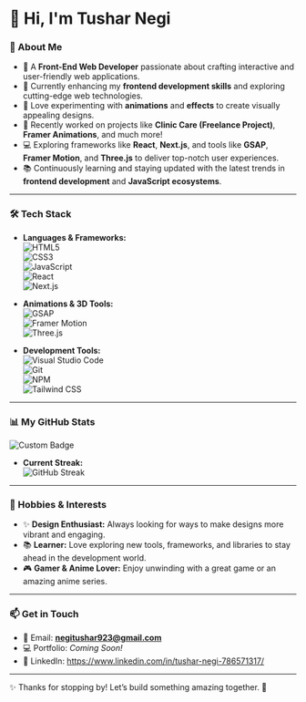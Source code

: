# 👋 Hi, I'm Tushar Negi  

### 🚀 About Me  
- 🌟 A **Front-End Web Developer** passionate about crafting interactive and user-friendly web applications.  
- 🔭 Currently enhancing my **frontend development skills** and exploring cutting-edge web technologies.  
- 🎨 Love experimenting with **animations** and **effects** to create visually appealing designs.  
- 💼 Recently worked on projects like **Clinic Care (Freelance Project)**, **Framer Animations**, and much more!  
- 💻 Exploring frameworks like **React**, **Next.js**, and tools like **GSAP**, **Framer Motion**, and **Three.js** to deliver top-notch user experiences.  
- 📚 Continuously learning and staying updated with the latest trends in **frontend development** and **JavaScript ecosystems**.  



---

### 🛠️ Tech Stack  
- **Languages & Frameworks:**  
  ![HTML5](https://img.shields.io/badge/HTML5-%23E34F26.svg?style=for-the-badge&logo=html5&logoColor=white)  
  ![CSS3](https://img.shields.io/badge/CSS3-%231572B6.svg?style=for-the-badge&logo=css3&logoColor=white)  
  ![JavaScript](https://img.shields.io/badge/JavaScript-%23F7DF1E.svg?style=for-the-badge&logo=javascript&logoColor=black)  
  ![React](https://img.shields.io/badge/React-%2361DAFB.svg?style=for-the-badge&logo=react&logoColor=black)  
  ![Next.js](https://img.shields.io/badge/Next.js-%23000000.svg?style=for-the-badge&logo=next.js&logoColor=white)  

- **Animations & 3D Tools:**  
  ![GSAP](https://img.shields.io/badge/GSAP-%2388CE02.svg?style=for-the-badge&logo=greensock&logoColor=white)  
  ![Framer Motion](https://img.shields.io/badge/Framer%20Motion-%23835AFD.svg?style=for-the-badge&logo=framer&logoColor=white)  
  ![Three.js](https://img.shields.io/badge/Three.js-%23000000.svg?style=for-the-badge&logo=three.js&logoColor=white)  

- **Development Tools:**  
  ![Visual Studio Code](https://img.shields.io/badge/VS%20Code-%23007ACC.svg?style=for-the-badge&logo=visual-studio-code&logoColor=white)  
  ![Git](https://img.shields.io/badge/Git-%23F05033.svg?style=for-the-badge&logo=git&logoColor=white)  
  ![NPM](https://img.shields.io/badge/NPM-%23CB3837.svg?style=for-the-badge&logo=npm&logoColor=white)  
  ![Tailwind CSS](https://img.shields.io/badge/TailwindCSS-%2306B6D4.svg?style=for-the-badge&logo=tailwindcss&logoColor=white)  
---



### 📊 My GitHub Stats  
![Custom Badge](https://img.shields.io/badge/Code%20with-Love-red)

- **Current Streak:**  
![GitHub Streak](https://github-readme-streak-stats.herokuapp.com/?user=tusharn3115&stroke=ffffff&background=000000&ring=3382ed&fire=3382ed&currStreakNum=ffffff&currStreakLabel=3382ed&sideNums=ffffff&sideLabels=ffffff&dates=ffffff&hide_border=true)  

---

### 🌟 Hobbies & Interests  
- ✨ **Design Enthusiast:** Always looking for ways to make designs more vibrant and engaging.  
- 📚 **Learner:** Love exploring new tools, frameworks, and libraries to stay ahead in the development world.  
- 🎮 **Gamer & Anime Lover:** Enjoy unwinding with a great game or an amazing anime series.  

---

### 📫 Get in Touch  
- 📧 Email: **negitushar923@gmail.com**  
- 💻 Portfolio: *Coming Soon!*  
- 💼 LinkedIn: https://www.linkedin.com/in/tushar-negi-786571317/

---

✨ Thanks for stopping by! Let’s build something amazing together. 🚀  

